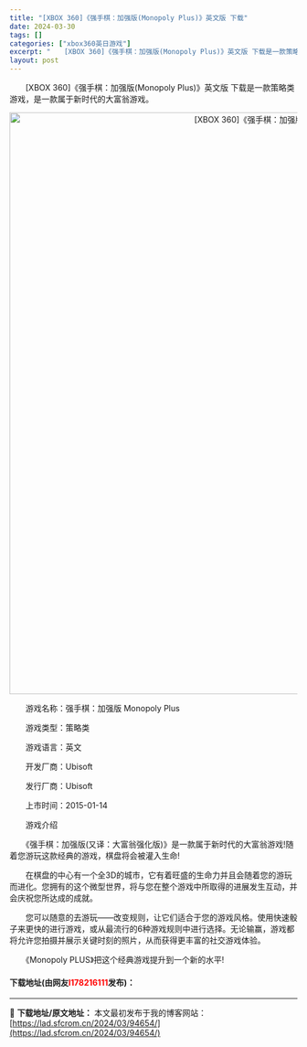 ```yaml
---
title: "[XBOX 360]《强手棋：加强版(Monopoly Plus)》英文版 下载"
date: 2024-03-30
tags: []
categories: ["xbox360英日游戏"]
excerpt: "　　[XBOX 360]《强手棋：加强版(Monopoly Plus)》英文版 下载是一款策略类游戏，是一款属于新时代的大富翁游戏。 　　游戏名称：强手棋：加强版 Monopoly Plus 　　游戏类型：策略类 　　游戏语言：英文 　　开发厂商：Ubisoft 　　发行厂商：Ubisoft 　　上&hellip;"
layout: post
---
```


 <p>　　[XBOX 360]《强手棋：加强版(Monopoly Plus)》英文版 下载是一款策略类游戏，是一款属于新时代的大富翁游戏。</p> <p align="center"><img align="" border="0" src="https://lad.sfcrom.cn/wp-content/uploads/2024/03/20240330_6607df85a7cc4.webp" width="1018" alt="[XBOX 360]《强手棋：加强版(Monopoly Plus)》英文版 下载" /></p> <p>　　游戏名称：强手棋：加强版 Monopoly Plus</p> <p>　　游戏类型：策略类</p> <p>　　游戏语言：英文</p> <p>　　开发厂商：Ubisoft</p> <p>　　发行厂商：Ubisoft</p> <p>　　上市时间：2015-01-14</p> <p>　　游戏介绍</p> <p>　　《强手棋：加强版(又译：大富翁强化版)》是一款属于新时代的大富翁游戏!随着您游玩这款经典的游戏，棋盘将会被灌入生命!</p> <p>　　在棋盘的中心有一个全3D的城市，它有着旺盛的生命力并且会随着您的游玩而进化。您拥有的这个微型世界，将与您在整个游戏中所取得的进展发生互动，并会庆祝您所达成的成就。</p> <p>　　您可以随意的去游玩&mdash;&mdash;改变规则，让它们适合于您的游戏风格。使用快速骰子来更快的进行游戏，或从最流行的6种游戏规则中进行选择。无论输赢，游戏都将允许您拍摄并展示关键时刻的照片，从而获得更丰富的社交游戏体验。</p> <p>　　《Monopoly PLUS》把这个经典游戏提升到一个新的水平!</p> <p><h4>下载地址(由网友<font color="red">l178216111</font>发布)：</h4></p> 

---
📖 **下载地址/原文地址：** 本文最初发布于我的博客网站：[https://lad.sfcrom.cn/2024/03/94654/](https://lad.sfcrom.cn/2024/03/94654/)
